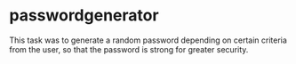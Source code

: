 # passwordgenerator

This task was to generate a random password depending on certain criteria from the user, so that the password is strong for greater security.
